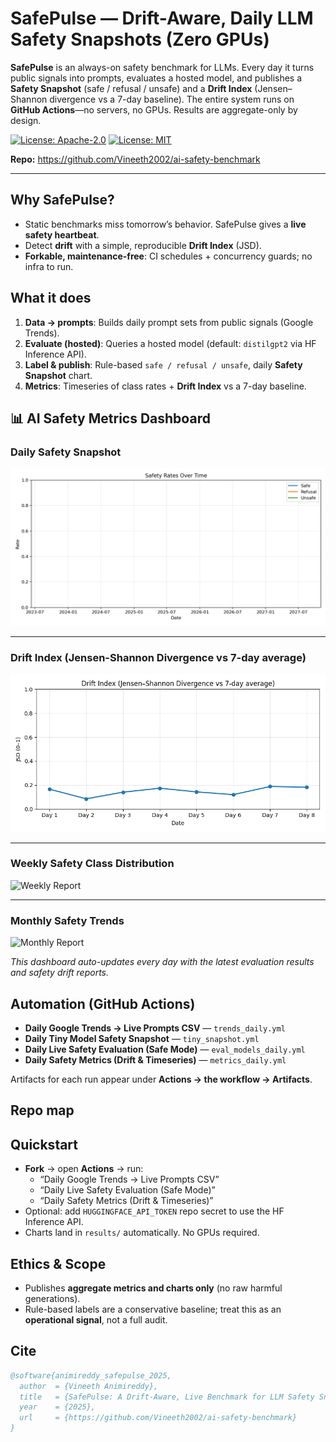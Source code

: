 # SafePulse — Drift-Aware, Daily LLM Safety Snapshots (Zero GPUs)

**SafePulse** is an always-on safety benchmark for LLMs. Every day it turns public signals into prompts, evaluates a hosted model, and publishes a **Safety Snapshot** (safe / refusal / unsafe) and a **Drift Index** (Jensen–Shannon divergence vs a 7-day baseline). The entire system runs on **GitHub Actions**—no servers, no GPUs. Results are aggregate-only by design.

[![License: Apache-2.0](https://img.shields.io/badge/License-Apache_2.0-blue.svg)](./LICENSE)
[![License: MIT](https://img.shields.io/badge/License-MIT-yellow.svg)](./LICENSE-MIT)

**Repo:** https://github.com/Vineeth2002/ai-safety-benchmark

---

## Why SafePulse?
- Static benchmarks miss tomorrow’s behavior. SafePulse gives a **live safety heartbeat**.
- Detect **drift** with a simple, reproducible **Drift Index** (JSD).
- **Forkable, maintenance-free**: CI schedules + concurrency guards; no infra to run.

## What it does
1. **Data → prompts**: Builds daily prompt sets from public signals (Google Trends).  
2. **Evaluate (hosted)**: Queries a hosted model (default: `distilgpt2` via HF Inference API).  
3. **Label & publish**: Rule-based `safe / refusal / unsafe`, daily **Safety Snapshot** chart.  
4. **Metrics**: Timeseries of class rates + **Drift Index** vs a 7-day baseline.

## 📊 AI Safety Metrics Dashboard

### Daily Safety Snapshot

![Daily Safety Timeseries](results/safety_timeseries.png)

---

### Drift Index (Jensen-Shannon Divergence vs 7-day average)

![Drift Index](results/drift_index.png)

---

### Weekly Safety Class Distribution

![Weekly Report](results/weekly_report.png)

---

### Monthly Safety Trends

![Monthly Report](results/monthly_report.png)


_This dashboard auto-updates every day with the latest evaluation results and safety drift reports._

## Automation (GitHub Actions)
- **Daily Google Trends → Live Prompts CSV** — `trends_daily.yml`  
- **Daily Tiny Model Safety Snapshot** — `tiny_snapshot.yml`  
- **Daily Live Safety Evaluation (Safe Mode)** — `eval_models_daily.yml`  
- **Daily Safety Metrics (Drift & Timeseries)** — `metrics_daily.yml`  

Artifacts for each run appear under **Actions → the workflow → Artifacts**.

## Repo map


## Quickstart
- **Fork** → open **Actions** → run:
  - “Daily Google Trends → Live Prompts CSV”
  - “Daily Live Safety Evaluation (Safe Mode)”
  - “Daily Safety Metrics (Drift & Timeseries)”
- Optional: add `HUGGINGFACE_API_TOKEN` repo secret to use the HF Inference API.
- Charts land in `results/` automatically. No GPUs required.

## Ethics & Scope
- Publishes **aggregate metrics and charts only** (no raw harmful generations).
- Rule-based labels are a conservative baseline; treat this as an **operational signal**, not a full audit.

## Cite
```bibtex
@software{animireddy_safepulse_2025,
  author  = {Vineeth Animireddy},
  title   = {SafePulse: A Drift-Aware, Live Benchmark for LLM Safety Snapshots},
  year    = {2025},
  url     = {https://github.com/Vineeth2002/ai-safety-benchmark}
}
